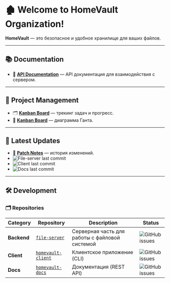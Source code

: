# 🏚 Welcome to HomeVault Organization!  

**HomeVault** — это безопасное и удобное хранилище для ваших файлов.  

---

## 📚 **Documentation**  
- 📖 [**API Documentation**](https://homevaultnsu.github.io/homevault-docs/) — API документация для взаимодействия с сервером.  

---

## 📌 **Project Management**  
- 🗂 [**Kanban Board**](https://github.com/orgs/HomeVaultNSU/projects/3/views/1) — трекинг задач и прогресс.
- 📅 [**Kanban Board**](https://github.com/orgs/HomeVaultNSU/projects/3/views/4) — диаграмма Ганта.

---

## 🚀 **Latest Updates**  
- 📌 [**Patch Notes**](./PATCH_NOTES.md) — история изменений.
- ![File-server last commit](https://img.shields.io/github/last-commit/HomeVaultNSU/file-server?label=File%20Server%20Last%20Update)    
- ![Client last commit](https://img.shields.io/github/last-commit/HomeVaultNSU/homevault-client?label=Client%20Last%20Update)  
- ![Docs last commit](https://img.shields.io/github/last-commit/HomeVaultNSU/homevault-docs?label=Docs%20Last%20Update)
  
---

## 🛠 **Development**  

### 🗂 **Repositories**  

| **Category**  | **Repository** | **Description** | **Status** |
|--------------|---------------|----------------|------------|
| **Backend**  | [`file-server`](https://github.com/HomeVaultNSU/file-server) | Серверная часть для работы с файловой системой | ![GitHub issues](https://img.shields.io/github/issues/HomeVaultNSU/file-server?label=Issues) |
| **Client**   | [`homevault-client`](https://github.com/HomeVaultNSU/homevault-client) | Клиентское приложение (CLI) | ![GitHub issues](https://img.shields.io/github/issues/HomeVaultNSU/homevault-client?label=Issues) |
| **Docs**     | [`homevault-docs`](https://github.com/HomeVaultNSU/homevault-docs) | Документация (REST API) | ![GitHub issues](https://img.shields.io/github/issues/HomeVaultNSU/homevault-docs?label=Issues) |
